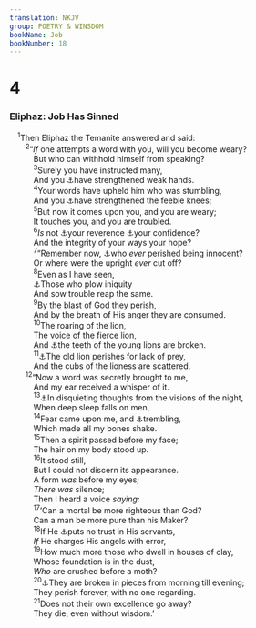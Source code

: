```yaml
---
translation: NKJV
group: POETRY & WINSDOM
bookName: Job 
bookNumber: 18
---
```


<div class="title"><h1>4</h1><h3>Eliphaz: Job Has Sinned</h3></div>
<span class="verse giop_4_1"> <sup>1</sup>Then Eliphaz the Temanite answered and said:<br/></span>
<span class="verse giop_4_2">  <sup>2</sup>“<i>If</i> one attempts a word with you, will you become weary?<br/>   But who can withhold himself from speaking?<br/></span>
<span class="verse giop_4_3">   <sup>3</sup>Surely you have instructed many,<br/>   And you <a data-toggle="tooltip" data-placement="bottom" title="Is. 35:3">⚓</a>have strengthened weak hands.<br/></span>
<span class="verse giop_4_4">   <sup>4</sup>Your words have upheld him who was stumbling,<br/>   And you <a data-toggle="tooltip" data-placement="bottom" title="Is. 35:3">⚓</a>have strengthened the feeble knees;<br/></span>
<span class="verse giop_4_5">   <sup>5</sup>But now it comes upon you, and you are weary;<br/>   It touches you, and you are troubled.<br/></span>
<span class="verse giop_4_6">   <sup>6</sup><i>Is</i> not <a data-toggle="tooltip" data-placement="bottom" title="Job 1:1">⚓</a>your reverence <a data-toggle="tooltip" data-placement="bottom" title="Prov. 3:26">⚓</a>your confidence?<br/>   And the integrity of your ways your hope?<br/></span>
<span class="verse giop_4_7">   <sup>7</sup>“Remember now, <a data-toggle="tooltip" data-placement="bottom" title="(Job 8:20; 36:6, 7; Ps. 37:25)">⚓</a>who <i>ever</i> perished being innocent?<br/>   Or where were the upright <i>ever</i> cut off?<br/></span>
<span class="verse giop_4_8">   <sup>8</sup>Even as I have seen,<br/>   <a data-toggle="tooltip" data-placement="bottom" title="(Job 15:31, 35; Prov. 22:8; Hos. 10:13; Gal. 6:7)">⚓</a>Those who plow iniquity<br/>   And sow trouble reap the same.<br/></span>
<span class="verse giop_4_9">   <sup>9</sup>By the blast of God they perish,<br/>   And by the breath of His anger they are consumed.<br/></span>
<span class="verse giop_4_10">   <sup>10</sup>The roaring of the lion,<br/>   The voice of the fierce lion,<br/>   And <a data-toggle="tooltip" data-placement="bottom" title="Job 5:15; Ps. 58:6">⚓</a>the teeth of the young lions are broken.<br/></span>
<span class="verse giop_4_11">   <sup>11</sup><a data-toggle="tooltip" data-placement="bottom" title="Job 29:17; Ps. 34:10">⚓</a>The old lion perishes for lack of prey,<br/>   And the cubs of the lioness are scattered.<br/></span>
<span class="verse giop_4_12">  <sup>12</sup>“Now a word was secretly brought to me,<br/>   And my ear received a whisper of it.<br/></span>
<span class="verse giop_4_13">   <sup>13</sup><a data-toggle="tooltip" data-placement="bottom" title="Job 33:15">⚓</a>In disquieting thoughts from the visions of the night,<br/>   When deep sleep falls on men,<br/></span>
<span class="verse giop_4_14">   <sup>14</sup>Fear came upon me, and <a data-toggle="tooltip" data-placement="bottom" title="Hab. 3:16">⚓</a>trembling,<br/>   Which made all my bones shake.<br/></span>
<span class="verse giop_4_15">   <sup>15</sup>Then a spirit passed before my face;<br/>   The hair on my body stood up.<br/></span>
<span class="verse giop_4_16">   <sup>16</sup>It stood still,<br/>   But I could not discern its appearance.<br/>   A form <i>was</i> before my eyes;<br/>   <i>There</i> <i>was</i> silence;<br/>   Then I heard a voice <i>saying:</i><br/></span>
<span class="verse giop_4_17">   <sup>17</sup>‘Can a mortal be more righteous than God?<br/>   Can a man be more pure than his Maker?<br/></span>
<span class="verse giop_4_18">   <sup>18</sup>If He <a data-toggle="tooltip" data-placement="bottom" title="Job 15:15">⚓</a>puts no trust in His servants,<br/>   <i>If</i> He charges His angels with error,<br/></span>
<span class="verse giop_4_19">   <sup>19</sup>How much more those who dwell in houses of clay,<br/>   Whose foundation is in the dust,<br/>   <i>Who</i> are crushed before a moth?<br/></span>
<span class="verse giop_4_20">   <sup>20</sup><a data-toggle="tooltip" data-placement="bottom" title="Ps. 90:5, 6">⚓</a>They are broken in pieces from morning till evening;<br/>   They perish forever, with no one regarding.<br/></span>
<span class="verse giop_4_21">   <sup>21</sup>Does not their own excellence go away?<br/>   They die, even without wisdom.’<br/></span>
